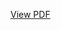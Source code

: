 [View PDF](https://github.com/Ehsan-Taheri/BrainTS2020-Unet/blob/cd4925db3f7d58e5e2bb9fdb3523449651818cfc/index.html)
